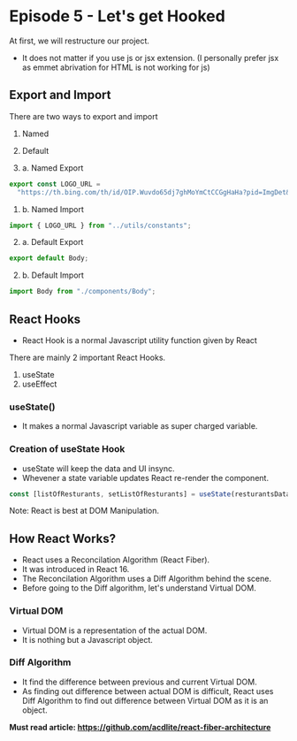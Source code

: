 # Episode 5 - Let's get Hooked

At first, we will restructure our project.

- It does not matter if you use js or jsx extension. (I personally prefer jsx as emmet abrivation for HTML is not working for js)

## Export and Import

There are two ways to export and import

1. Named
2. Default

3. a. Named Export

```javascript
export const LOGO_URL =
  "https://th.bing.com/th/id/OIP.Wuvdo65dj7ghMoYmCtCCGgHaHa?pid=ImgDet&rs=1";
```

1. b. Named Import

```javascript
import { LOGO_URL } from "../utils/constants";
```

2. a. Default Export

```javascript
export default Body;
```

2. b. Default Import

```javascript
import Body from "./components/Body";
```

## React Hooks

- React Hook is a normal Javascript utility function given by React

There are mainly 2 important React Hooks.

1. useState
2. useEffect

### useState()

- It makes a normal Javascript variable as super charged variable.

### Creation of useState Hook

- useState will keep the data and UI insync.
- Whevener a state variable updates React re-render the component.

```javascript
const [listOfResturants, setListOfResturants] = useState(resturantsData);
```

Note: React is best at DOM Manipulation.

## How React Works?

- React uses a Reconcilation Algorithm (React Fiber).
- It was introduced in React 16.
- The Reconcilation Algorithm uses a Diff Algorithm behind the scene.
- Before going to the Diff algorithm, let's understand Virtual DOM.

### Virtual DOM

- Virtual DOM is a representation of the actual DOM.
- It is nothing but a Javascript object.

### Diff Algorithm

- It find the difference between previous and current Virtual DOM.
- As finding out difference between actual DOM is difficult, React uses Diff Algorithm to find out difference between Virtual DOM as it is an object.

<b>Must read article: https://github.com/acdlite/react-fiber-architecture</b>

